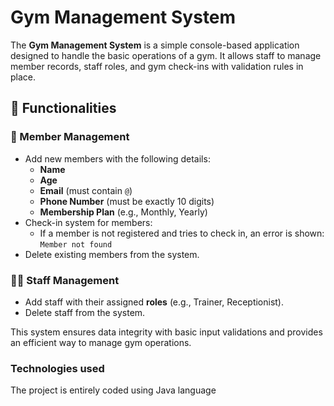<h1>Gym Management System</h1>

<p>The <strong>Gym Management System</strong> is a simple console-based application designed to handle the basic operations of a gym. It allows staff to manage member records, staff roles, and gym check-ins with validation rules in place.</p>

<h2>🔧 Functionalities</h2>

<h3>👤 Member Management</h3>
<ul>
  <li>Add new members with the following details:
    <ul>
      <li><strong>Name</strong></li>
      <li><strong>Age</strong></li>
      <li><strong>Email</strong> (must contain <code>@</code>)</li>
      <li><strong>Phone Number</strong> (must be exactly 10 digits)</li>
      <li><strong>Membership Plan</strong> (e.g., Monthly, Yearly)</li>
    </ul>
  </li>
  <li>Check-in system for members:
    <ul>
      <li>If a member is not registered and tries to check in, an error is shown: <code>Member not found</code></li>
    </ul>
  </li>
  <li>Delete existing members from the system.</li>
</ul>

<h3>🧑‍💼 Staff Management</h3>
<ul>
  <li>Add staff with their assigned <strong>roles</strong> (e.g., Trainer, Receptionist).</li>
  <li>Delete staff from the system.</li>
</ul>

<p>This system ensures data integrity with basic input validations and provides an efficient way to manage gym operations.</p>

<h3>Technologies used</h3>
<p>The project is entirely coded using Java language</p>
